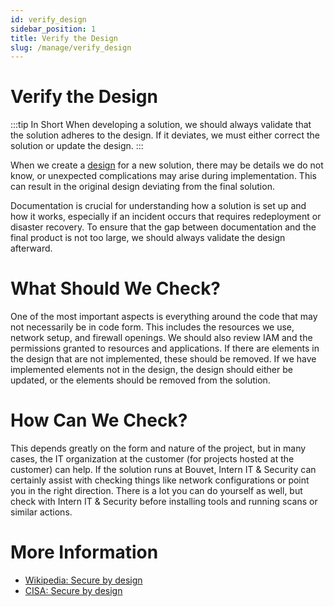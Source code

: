```yaml
---
id: verify_design
sidebar_position: 1
title: Verify the Design
slug: /manage/verify_design
---
```


# Verify the Design
:::tip In Short
When developing a solution, we should always validate that the solution adheres to the design. If it deviates, we must either correct the solution or update the design.
:::

When we create a [design](/en/design/system_diagrams) for a new solution, there may be details we do not know, or unexpected complications may arise during implementation. This can result in the original design deviating from the final solution.

Documentation is crucial for understanding how a solution is set up and how it works, especially if an incident occurs that requires redeployment or disaster recovery. To ensure that the gap between documentation and the final product is not too large, we should always validate the design afterward.

# What Should We Check?
One of the most important aspects is everything around the code that may not necessarily be in code form. This includes the resources we use, network setup, and firewall openings. We should also review IAM and the permissions granted to resources and applications. If there are elements in the design that are not implemented, these should be removed. If we have implemented elements not in the design, the design should either be updated, or the elements should be removed from the solution.

# How Can We Check?
This depends greatly on the form and nature of the project, but in many cases, the IT organization at the customer (for projects hosted at the customer) can help. If the solution runs at Bouvet, Intern IT & Security can certainly assist with checking things like network configurations or point you in the right direction. There is a lot you can do yourself as well, but check with Intern IT & Security before installing tools and running scans or similar actions.

# More Information
* [Wikipedia: Secure by design](https://en.wikipedia.org/wiki/Secure_by_design)
* [CISA: Secure by design](https://www.cisa.gov/securebydesign)
